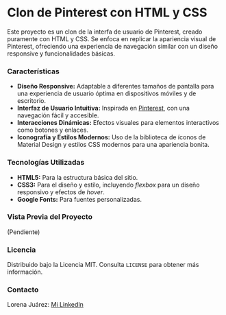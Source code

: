 # Clon de Pinterest con HTML y CSS

Este proyecto es un clon de la interfa de usuario de Pinterest, creado puramente con HTML y CSS. Se enfoca en replicar la apariencia visual de Pinterest, ofreciendo una experiencia de navegación similar con un diseño responsive y funcionalidades básicas.

### Características
* **Diseño Responsive:** Adaptable a diferentes tamaños de pantalla para una experiencia de usuario óptima en dispositivos móviles y de escritorio.
* **Interfaz de Usuario Intuitiva:** Inspirada en [Pinterest](https://www.pinterest.es/), con una navegación fácil y accesible.
* **Interacciones Dinámicas:** Efectos visuales para elementos interactivos como botones y enlaces.
* **Iconografía y Estilos Modernos:** Uso de la biblioteca de íconos de Material Design y estilos CSS modernos para una apariencia bonita.
### Tecnologías Utilizadas
* **HTML5:** Para la estructura básica del sitio.
* **CSS3:** Para el diseño y estilo, incluyendo _flexbox_ para un diseño responsivo y efectos de _hover_.
* **Google Fonts:** Para fuentes personalizadas.

### Vista Previa del Proyecto
(Pendiente)

### Licencia
Distribuido bajo la Licencia MIT. Consulta `LICENSE` para obtener más información.

### Contacto
Lorena Juárez: [Mi LinkedIn](https://www.linkedin.com/in/lorena-ju%C3%A1rez)
